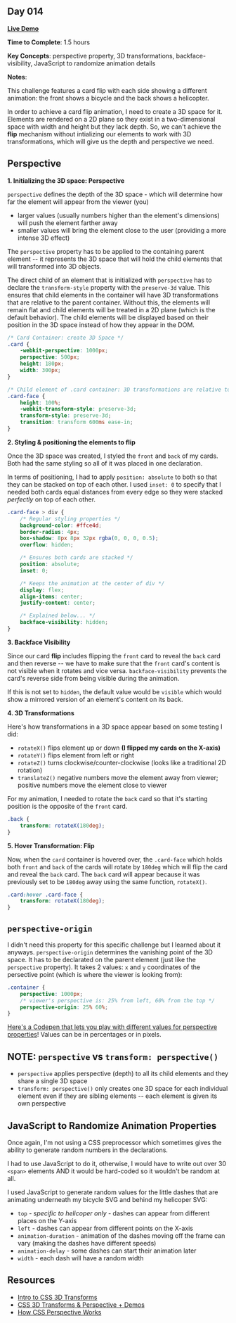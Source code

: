 ## Day 014

**<a href="https://css100.aniqa.dev#day-014">Live Demo</a>**

**Time to Complete**: 1.5 hours

**Key Concepts**: perspective property, 3D transformations, backface-visibility, JavaScript to randomize animation details

**Notes**:

This challenge features a card flip with each side showing a different animation: the front shows a bicycle and the back shows a helicopter.

In order to achieve a card flip animation, I need to create a 3D space for it. Elements are rendered on a 2D plane so they exist in a two-dimensional space with width and height but they lack depth. So, we can't achieve the **flip** mechanism without intializing our elements to work with 3D transformations, which will give us the depth and perspective we need.

## Perspective

**1. Initializing the 3D space: Perspective**

`perspective` defines the depth of the 3D space - which will determine how far the element will appear from the viewer (you)

- larger values (usually numbers higher than the element's dimensions) will push the element farther away
- smaller values will bring the element close to the user (providing a more intense 3D effect)

The `perspective` property has to be applied to the containing parent element -- it represents the 3D space that will hold the child elements that will transformed into 3D objects.

The direct child of an element that is initialized with `perspective` has to declare the `transform-style` property with the `preserve-3d` value. This ensures that child elements in the container will have 3D transformations that are relative to the parent container. Without this, the elements will remain flat and child elements will be treated in a 2D plane (which is the default behavior). The child elements will be displayed based on their position in the 3D space instead of how they appear in the DOM.

```css
/* Card Container: create 3D Space */
.card {
	-webkit-perspective: 1000px;
	perspective: 500px;
	height: 180px;
	width: 300px;
}

/* Child element of .card container: 3D transformations are relative to this element */
.card-face {
	height: 100%;
	-webkit-transform-style: preserve-3d;
	transform-style: preserve-3d;
	transition: transform 600ms ease-in;
}
```

**2. Styling & positioning the elements to flip**

Once the 3D space was created, I styled the `front` and `back` of my cards. Both had the same styling so all of it was placed in one declaration.

In terms of positioning, I had to apply `position: absolute` to both so that they can be stacked on top of each other. I used `inset: 0` to specify that I needed both cards equal distances from every edge so they were stacked _perfectly_ on top of each other.

```css
.card-face > div {
	/* Regular styling properties */
	background-color: #ffce4d;
	border-radius: 4px;
	box-shadow: 8px 8px 32px rgba(0, 0, 0, 0.5);
	overflow: hidden;

	/* Ensures both cards are stacked */
	position: absolute;
	inset: 0;

	/* Keeps the animation at the center of div */
	display: flex;
	align-items: center;
	justify-content: center;

	/* Explained below... */
	backface-visibility: hidden;
}
```

**3. Backface Visibility**

Since our card **flip** includes flipping the `front` card to reveal the `back` card and then reverse -- we have to make sure that the `front` card's content is not visible when it rotates and vice versa. `backface-visibility` prevents the card's reverse side from being visible during the animation.

If this is not set to `hidden`, the default value would be `visible` which would show a mirrored version of an element's content on its back.

**4. 3D Transformations**

Here's how transformations in a 3D space appear based on some testing I did:

- `rotateX()` flips element up or down **(I flipped my cards on the X-axis)**
- `rotateY()` flips element from left or right
- `rotateZ()` turns clockwise/counter-clockwise (looks like a traditional 2D rotation)
- `translateZ()` negative numbers move the element away from viewer; positive numbers move the element close to viewer

For my animation, I needed to rotate the `back` card so that it's starting position is the opposite of the `front` card.

```css
.back {
	transform: rotateX(180deg);
}
```

**5. Hover Transformation: Flip**

Now, when the `card` container is hovered over, the `.card-face` which holds both `front` and `back` of the cards will rotate by `180deg` which will flip the card and reveal the `back` card. The `back` card will appear because it was previously set to be `180deg` away using the same function, `rotateX()`.

```css
.card:hover .card-face {
	transform: rotateX(180deg);
}
```

## `perspective-origin`

I didn't need this property for this specific challenge but I learned about it anyways. `perspective-origin` determines the vanishing point of the 3D space. It has to be declarated on the parent element (just like the `perspective` property). It takes 2 values: `x` and `y` coordinates of the persective point (which is where the viewer is looking from):

```css
.container {
	perspective: 1000px;
	/* viewer's perspective is: 25% from left, 60% from the top */
	perspective-origin: 25% 60%;
}
```

<a href="https://codepen.io/desandro/pen/bMqZmr">Here's a Codepen that lets you play with different values for perspective properties</a>! Values can be in percentages or in pixels.

## NOTE: `perspective` vs `transform: perspective()`

- `perspective` applies perspective (depth) to all its child elements and they share a single 3D space
- `transform: perspective()` only creates one 3D space for each individual element even if they are sibling elements -- each element is given its own perspective

## JavaScript to Randomize Animation Properties

Once again, I'm not using a CSS preprocessor which sometimes gives the ability to generate random numbers in the declarations.

I had to use JavaScript to do it, otherwise, I would have to write out over 30 `<span>` elements AND it would be hard-coded so it wouldn't be random at all.

I used JavaScript to generate random values for the little dashes that are animating underneath my bicycle SVG and behind my helicoper SVG:

- `top` - _specific to helicoper only_ - dashes can appear from different places on the Y-axis
- `left` - dashes can appear from different points on the X-axis
- `animation-duration` - animation of the dashes moving off the frame can vary (making the dashes have different speeds)
- `animation-delay` - some dashes can start their animation later
- `width` - each dash will have a random width

## Resources

- <a href="https://3dtransforms.desandro.com/">Intro to CSS 3D Transforms</a>
- <a href="https://css-irl.info/learning-about-css-3d-transforms/">CSS 3D Transforms & Perspective + Demos</a>
- <a href="https://css-tricks.com/how-css-perspective-works/">How CSS Perspective Works</a>

